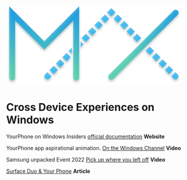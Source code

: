 ![image](/images/maxcolor.png)




# Cross Device Experiences on Windows

YourPhone on Windows Insiders [official documentation](https://docs.microsoft.com/en-us/windows-insider/apps/your-phone) **Website**

YourPhone app aspirational animation. [On the Windows Channel](https://www.youtube.com/watch?v=tZrpoSUQCJ0) **Video**

Samsung unpacked Event 2022 [Pick up where you left off](https://www.youtube.com/watch?v=KpTBm_fg-Wk&t=3322s) **Video**

[Surface Duo & Your Phone](https://www.onmsft.com/news/surface-duo-february-update-your-phone-android) **Article**

